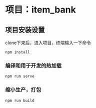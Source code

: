 # 项目：item_bank

## 项目安装设置
clone下来后，进入项目，终端输入一下命令
```
npm install
```

### 编译和用于开发的热加载
```
npm run serve
```

### 缩小生产，打包
```
npm run build
```

